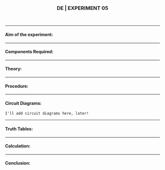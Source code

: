 <br>
<h3 align=center><b>DE | EXPERIMENT 05</b></h3>
<br>

---

#### **Aim of the experiment:**
> 

---

#### **Components Required:**


---

#### **Theory:**


---

#### **Procedure:**

---

#### **Circuit Diagrams:**
```text
I'll add circuit diagrams here, later!
```

---

#### **Truth Tables:**


---

#### **Calculation:**


---

#### **Conclusion:**

